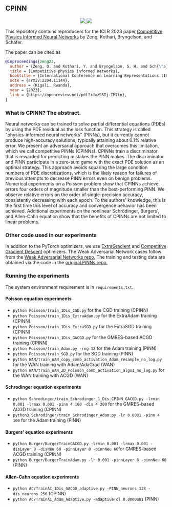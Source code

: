## CPINN

<p align="center"> 
<a href="https://lbesson.mit-license.org/">
  <img src="https://img.shields.io/badge/License-MIT-blue.svg" />
</a>
<a href="http://doi.org/10.48550/arXiv.2204.11144">
  <img src="http://img.shields.io/badge/DOI-10.48550/arXiv.2204.11144-B31B1B.svg" />
</a>
</p>

This repository contains reproducers for the ICLR 2023 paper [Competitive Physics Informed Neural Networks](https://arxiv.org/abs/2204.11144) by Zeng, Kothari, Bryngelson, and Schäfer.

The paper can be cited as
```bibtex
@inproceedings{zeng23,
  author = {Zeng, Q. and Kothari, Y. and Bryngelson, S. H. and Sch{\"a}fer, F.},
  title = {Competitive physics informed networks},
  booktitle = {International Conference on Learning Representations (ICLR)},
  note = {arXiv:2204.11144},
  address = {Kigali, Rwanda},
  year = {2023},
  link = {https://openreview.net/pdf?id=z9SIj-IM7tn},
}
```

### What is CPINN? The abstract.

Neural networks can be trained to solve partial differential equations (PDEs) by using the PDE residual as the loss function. This strategy is called "physics-informed neural networks" (PINNs), but it currently cannot produce high-accuracy solutions, typically attaining about 0.1% relative error. We present an adversarial approach that overcomes this limitation, which we call competitive PINNs (CPINNs). CPINNs train a discriminator that is rewarded for predicting mistakes the PINN makes. The discriminator and PINN participate in a zero-sum game with the exact PDE solution as an optimal strategy. This approach avoids squaring the large condition numbers of PDE discretizations, which is the likely reason for failures of previous attempts to decrease PINN errors even on benign problems. Numerical experiments on a Poisson problem show that CPINNs achieve errors four orders of magnitude smaller than the best-performing PINN. We observe relative errors on the order of single-precision accuracy, consistently decreasing with each epoch. To the authors' knowledge, this is the first time this level of accuracy and convergence behavior has been achieved. Additional experiments on the nonlinear Schrödinger, Burgers', and Allen-Cahn equation show that the benefits of CPINNs are not limited to linear problems.

### Other code used in our experiments

In addition to the PyTorch optimizers, we use [ExtraGradient](https://github.com/facebookresearch/GAN-optimization-landscape/blob/main/lib/optim/extragradient.py) and [Competitive Gradient Descent](https://github.com/devzhk/cgds-package) optimizers.
The Weak Adversarial Network cases follow from the [Weak Adversarial Networks repo.](https://github.com/yaohua32/wan)
The training and testing data are obtained via the code in the [original PINNs repo.](https://github.com/maziarraissi/PINNs)

### Running the experiments

The system environment requirement is in `requirements.txt`. 

#### Poisson equation experiments 

* `python Poisson/train_1Dis_CGD.py` for the CGD training (CPINN)
* `python Poisson/train_1Dis_ExtraAdam.py` for the ExtraAdam training (CPINN)
* `python Poisson/train_1Dis_ExtraSGD.py` for the ExtraSGD training (CPINN)
* `python Poisson/train_1Dis_GACGD.py` for the GMRES-based ACGD training (CPINN)
* `python Poisson/train_Adam.py -rng 12` for the Adam training (PINN)
* `python Poisson/train_SGD.py` for the SGD training (PINN)
* `python WAN/train_WAN_copy_comb_activation_Adam_resample_no_log.py` for the WAN training with Adam/AdaGrad (WAN)
* `python WAN/train_WAN_2D_Poisson_comb_activation_algo1_no_log.py` for the WAN training with ACGD (WAN)

#### Schrodinger equation experiments 

* `python Schrodinger/train_Schrodinger_1_Dis_CPINN_GACGD.py -lrmin 0.001 -lrmax 0.001 -pinn 4 100 -dis 4 200` for the GMRES-based ACGD training (CPINN)
* `python3 Schrodinger/train_Schrodinger_Adam.py -lr 0.0001 -pinn 4 100` for the Adam training (PINN)

#### Burgers' equation experiments 

* `python Burger/BurgerTrainGACGD.py -lrmin 0.001 -lrmax 0.001 -disLayer 8 -disNeu 60 -pinnLayer 8 -pinnNeu 60`for GMRES-based ACGD training (CPINN)
* `python Burger/BurgerTrainAdam.py -lr 0.001 -pinnLayer 8 -pinnNeu 60` (PINN)

#### Allen-Cahn equation experiments 

* `python AC/TrainAC_1Dis_GACGD_adaptive.py -PINN_neurons 128 -dis_neurons 256` (CPINN)
* `python AC/TrainAC_Adam_Adaptive.py -adaptiveTol 0.0000001` (PINN)
